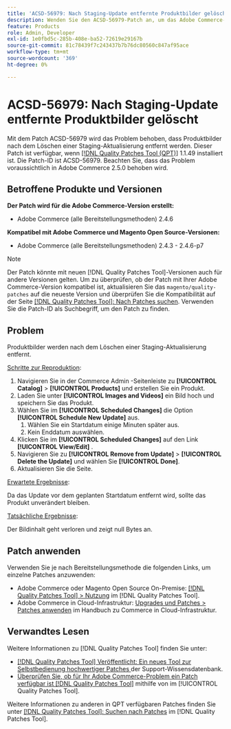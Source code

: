 ```yaml
---
title: 'ACSD-56979: Nach Staging-Update entfernte Produktbilder gelöscht'
description: Wenden Sie den ACSD-56979-Patch an, um das Adobe Commerce-Problem zu beheben, dass Produktbilder nach dem Löschen eines Staging-Updates entfernt werden
feature: Products
role: Admin, Developer
exl-id: 1e0fbd5c-285b-408e-ba52-72619e29167b
source-git-commit: 81c78439f7c243437b7b76dc80560c847af95ace
workflow-type: tm+mt
source-wordcount: '369'
ht-degree: 0%

---
```


# ACSD-56979: Nach Staging-Update entfernte Produktbilder gelöscht

Mit dem Patch ACSD-56979 wird das Problem behoben, dass Produktbilder nach dem Löschen einer Staging-Aktualisierung entfernt werden. Dieser Patch ist verfügbar, wenn [[!DNL Quality Patches Tool (QPT)]](https://experienceleague.adobe.com/en/docs/commerce-knowledge-base/kb/announcements/commerce-announcements/magento-quality-patches-released-new-tool-to-self-serve-quality-patches) 1.1.49 installiert ist. Die Patch-ID ist ACSD-56979. Beachten Sie, dass das Problem voraussichtlich in Adobe Commerce 2.5.0 behoben wird.

## Betroffene Produkte und Versionen

**Der Patch wird für die Adobe Commerce-Version erstellt:**

* Adobe Commerce (alle Bereitstellungsmethoden) 2.4.6

**Kompatibel mit Adobe Commerce und Magento Open Source-Versionen:**

* Adobe Commerce (alle Bereitstellungsmethoden) 2.4.3 - 2.4.6-p7

>[!NOTE]
>
>Der Patch könnte mit neuen [!DNL Quality Patches Tool]-Versionen auch für andere Versionen gelten. Um zu überprüfen, ob der Patch mit Ihrer Adobe Commerce-Version kompatibel ist, aktualisieren Sie das `magento/quality-patches` auf die neueste Version und überprüfen Sie die Kompatibilität auf der Seite [[!DNL Quality Patches Tool]: Nach Patches suchen](https://experienceleague.adobe.com/tools/commerce-quality-patches/index.html). Verwenden Sie die Patch-ID als Suchbegriff, um den Patch zu finden.

## Problem

Produktbilder werden nach dem Löschen einer Staging-Aktualisierung entfernt.

<u>Schritte zur Reproduktion</u>:

1. Navigieren Sie in der Commerce Admin -Seitenleiste zu **[!UICONTROL Catalog]** > **[!UICONTROL Products]** und erstellen Sie ein Produkt.
1. Laden Sie unter **[!UICONTROL Images and Videos]** ein Bild hoch und speichern Sie das Produkt.
1. Wählen Sie im **[!UICONTROL Scheduled Changes]** die Option **[!UICONTROL Schedule New Update]** aus.
   1. Wählen Sie ein Startdatum einige Minuten später aus.
   1. Kein Enddatum auswählen.
1. Klicken Sie im **[!UICONTROL Scheduled Changes]** auf den Link **[!UICONTROL View/Edit]** .
1. Navigieren Sie zu **[!UICONTROL Remove from Update]** > **[!UICONTROL Delete the Update]** und wählen Sie **[!UICONTROL Done]**.
1. Aktualisieren Sie die Seite.

<u>Erwartete Ergebnisse</u>:

Da das Update vor dem geplanten Startdatum entfernt wird, sollte das Produkt unverändert bleiben.

<u>Tatsächliche Ergebnisse</u>:

Der Bildinhalt geht verloren und zeigt null Bytes an.

## Patch anwenden

Verwenden Sie je nach Bereitstellungsmethode die folgenden Links, um einzelne Patches anzuwenden:

* Adobe Commerce oder Magento Open Source On-Premise: [[!DNL Quality Patches Tool] > Nutzung](/help/tools/quality-patches-tool/usage.md) im [!DNL Quality Patches Tool].
* Adobe Commerce in Cloud-Infrastruktur: [Upgrades und Patches > Patches anwenden](https://experienceleague.adobe.com/docs/commerce-cloud-service/user-guide/develop/upgrade/apply-patches.html) im Handbuch zu Commerce in Cloud-Infrastruktur.

## Verwandtes Lesen

Weitere Informationen zu [!DNL Quality Patches Tool] finden Sie unter:

* [[!DNL Quality Patches Tool] Veröffentlicht: Ein neues Tool zur Selbstbedienung hochwertiger Patches ](https://experienceleague.adobe.com/en/docs/commerce-knowledge-base/kb/announcements/commerce-announcements/magento-quality-patches-released-new-tool-to-self-serve-quality-patches) der Support-Wissensdatenbank.
* [Überprüfen Sie, ob für Ihr Adobe Commerce-Problem ein Patch verfügbar ist [!DNL Quality Patches Tool]](/help/tools/quality-patches-tool/patches-available-in-qpt/check-patch-for-magento-issue-with-magento-quality-patches.md) mithilfe von im [!UICONTROL Quality Patches Tool].


Weitere Informationen zu anderen in QPT verfügbaren Patches finden Sie unter [[!DNL Quality Patches Tool]: Suchen nach Patches](https://experienceleague.adobe.com/tools/commerce-quality-patches/index.html) im [!DNL Quality Patches Tool].
